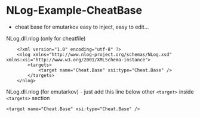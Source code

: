 # NLog-Example-CheatBase

- cheat base for emutarkov easy to inject, easy to edit...

NLog.dll.nlog (only for cheatfile)
```
    <?xml version="1.0" encoding="utf-8" ?>
    <nlog xmlns="http://www.nlog-project.org/schemas/NLog.xsd" xmlns:xsi="http://www.w3.org/2001/XMLSchema-instance">
    	<targets>
    		<target name="Cheat.Base" xsi:type="Cheat.Base" />
    	</targets>
    </nlog>
```
NLog.dll.nlog (for emutarkov) - just add this line below other `<target>` inside `<targets>` section
```
<target name="Cheat.Base" xsi:type="Cheat.Base" />
```
